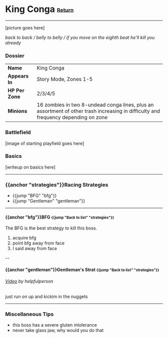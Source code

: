 # King Conga <small><sub><sup>[Return](./)</sup></sub></small>
---

[picture goes here]

_back to back / belly to belly / if you move on the eighth beat he'll kill you already_

### Dossier
|||
|---|---|
|__Name__|King Conga|
|__Appears In__| Story Mode, Zones 1-5|
|__HP Per Zone__| 2/3/4/5|
|__Minions__| 16 zombies in two 8-undead conga lines, plus an assortment of other trash increasing in difficulty and frequency depending on zone|

### Battlefield
[image of starting playfield goes here]

### Basics
[writeup on basics here]

---
### {{anchor "strategies"}}Racing Strategies
- {{jump "BFG" "bfg"}}
- {{jump "Gentleman" "gentleman"}}

---
#### {{anchor "bfg"}}BFG <small>{{jump "Back to list" "strategies"}}</small>

The BFG is the best strategy to kill this boss.

1. acquire bfg
2. point bfg away from face
3. I said away from face

--
#### {{anchor "gentleman"}}Gentleman's Strat <small>{{jump "Back to list" "strategies"}}</small>

###### [Video](http://www.youtube.com/watch?v=ZjK1oEm8MY8) by helpfulperson</small>
just run on up and kickim in the nuggets

---
### Miscellaneous Tips
- this boss has a severe gluten intolerance
- never take glass jaw, why would you do that